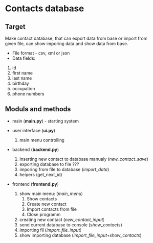 # Contacts database

## Target

Make contact database, that can export data from base or import from given file, can show imporing data and show data from base. 

* File format - csv, xml or json
* Data fields:
1) id
2) first name
3) last name
4) birthday
5) occupation
6) phone numbers

## Moduls and methods

* main (**main.py**) - starting system

* user interface (**ui.py**)

    1) main menu controlling


* backend (**backend.py**)

    1) inserting new contact to database manualy (*new_contact_save*)
    2) exporting database to file ???
    3) imporing from file to database (*import_data*)
    4) helpers (get_next_id)

* frontend (**frontend.py**)

    1. show main menu: (*main_menu*)
        1) Show contacts 
        2) Create new contact
        3) Import contacts from file
        4) Close programm
    2. creating new contact (*new_contact_input*)
    3. send current database to console (*show_contacts*)
    4. importing fil (*import_file_input*)
    5. show importing database (*import_file_input*+*show_contacts*)
 


